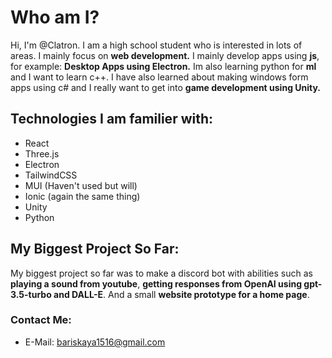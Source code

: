 # Who am I?
Hi, I'm @Clatron. I am a high school student who is interested in lots of areas. I mainly focus on <strong>web development.</strong> I mainly develop apps using <b>js</b>, for example: <b>Desktop Apps using Electron.</b> Im also learning python for <b>ml</b> and I want to learn c++. I have also learned about making windows form apps using c# and I really want to get into <b>game development using Unity.</b>

## Technologies I am familier with:
* React
* Three.js
* Electron
* TailwindCSS
* MUI (Haven't used but will)
* Ionic (again the same thing)
* Unity
* Python

## My Biggest Project So Far:
My biggest project so far was to make a discord bot with abilities such as <b>playing a sound from youtube</b>, <b>getting responses from OpenAI using gpt-3.5-turbo and DALL-E</b>. And a small <b>website prototype for a home page</b>.

### Contact Me:
* E-Mail: bariskaya1516@gmail.com

<!---
Clatron/Clatron is a ✨ special ✨ repository because its `README.md` (this file) appears on your GitHub profile.
You can click the Preview link to take a look at your changes.
--->
